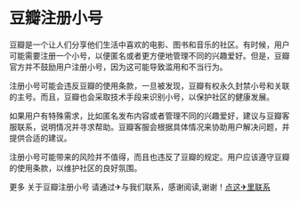 # 豆瓣注册小号

豆瓣是一个让人们分享他们生活中喜欢的电影、图书和音乐的社区。有时候，用户可能需要注册一个小号，以便匿名或者更方便地管理不同的兴趣爱好。但是，豆瓣官方并不鼓励用户注册小号，因为这可能导致滥用和不当行为。

注册小号可能会违反豆瓣的使用条款，一旦被发现，豆瓣有权永久封禁小号和关联的主号。而且，豆瓣也会采取技术手段来识别小号，以保护社区的健康发展。

如果用户有特殊需求，比如匿名发布内容或者管理不同的兴趣爱好，建议与豆瓣客服联系，说明情况并寻求帮助。豆瓣客服会根据具体情况来协助用户解决问题，并提供合适的建议。

注册小号可能带来的风险并不值得，而且也违反了豆瓣的规定。用户应该遵守豆瓣的使用条款，以维护社区的良好氛围。

更多 关于豆瓣注册小号 请通过✈与我们联系，感谢阅读,谢谢！[点这✈里联系](https://ss.k02.cc)